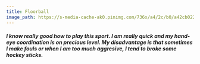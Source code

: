 ```yaml
---
title: Floorball
image_path: https://s-media-cache-ak0.pinimg.com/736x/a4/2c/b0/a42cb0222ec0f4795870d274da9bebd0.jpg
---
```


##### I know really good how to play this sport. I am really quick and my hand-eye coordination is on precious level. My disadvantage is that sometimes I make fouls or when I am too much aggresive, I tend to broke some hockey sticks.
